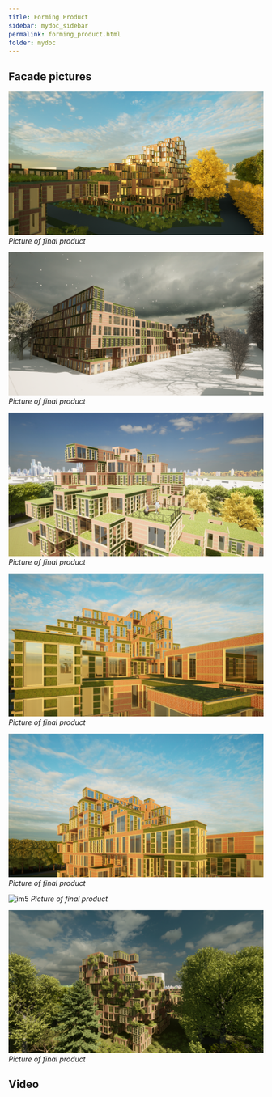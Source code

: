 ```yaml
---
title: Forming Product
sidebar: mydoc_sidebar
permalink: forming_product.html
folder: mydoc
---
```

## Facade pictures
![im0](../images/image6.png) 
*Picture of final product*

![im1](../images/image1_000.png) 
*Picture of final product*

![im2](../images/image3.png) 
*Picture of final product*

![im3](../images/image4_000.png) 
*Picture of final product*

![im4](../images/image5.png) 
*Picture of final product*

![im5](../images/image9.png) 
*Picture of final product*

![im6](../images/image10.png) 
*Picture of final product*

## Video
